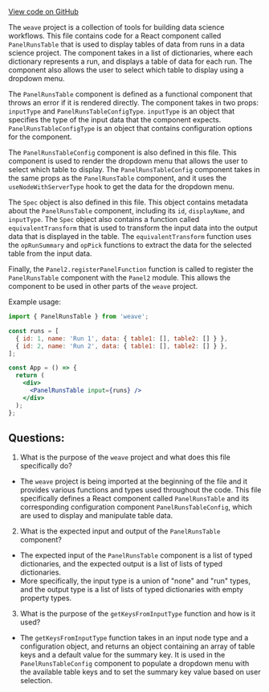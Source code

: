 [View code on GitHub](https://github.com/wandb/weave/weave-js/src/components/Panel2/PanelRunsTable/index.tsx)

The `weave` project is a collection of tools for building data science workflows. This file contains code for a React component called `PanelRunsTable` that is used to display tables of data from runs in a data science project. The component takes in a list of dictionaries, where each dictionary represents a run, and displays a table of data for each run. The component also allows the user to select which table to display using a dropdown menu.

The `PanelRunsTable` component is defined as a functional component that throws an error if it is rendered directly. The component takes in two props: `inputType` and `PanelRunsTableConfigType`. `inputType` is an object that specifies the type of the input data that the component expects. `PanelRunsTableConfigType` is an object that contains configuration options for the component.

The `PanelRunsTableConfig` component is also defined in this file. This component is used to render the dropdown menu that allows the user to select which table to display. The `PanelRunsTableConfig` component takes in the same props as the `PanelRunsTable` component, and it uses the `useNodeWithServerType` hook to get the data for the dropdown menu.

The `Spec` object is also defined in this file. This object contains metadata about the `PanelRunsTable` component, including its `id`, `displayName`, and `inputType`. The `Spec` object also contains a function called `equivalentTransform` that is used to transform the input data into the output data that is displayed in the table. The `equivalentTransform` function uses the `opRunSummary` and `opPick` functions to extract the data for the selected table from the input data.

Finally, the `Panel2.registerPanelFunction` function is called to register the `PanelRunsTable` component with the `Panel2` module. This allows the component to be used in other parts of the `weave` project.

Example usage:

```jsx
import { PanelRunsTable } from 'weave';

const runs = [
  { id: 1, name: 'Run 1', data: { table1: [], table2: [] } },
  { id: 2, name: 'Run 2', data: { table1: [], table2: [] } },
];

const App = () => {
  return (
    <div>
      <PanelRunsTable input={runs} />
    </div>
  );
};
```
## Questions: 
 1. What is the purpose of the `weave` project and what does this file specifically do?
- The `weave` project is being imported at the beginning of the file and it provides various functions and types used throughout the code. This file specifically defines a React component called `PanelRunsTable` and its corresponding configuration component `PanelRunsTableConfig`, which are used to display and manipulate table data.

2. What is the expected input and output of the `PanelRunsTable` component?
- The expected input of the `PanelRunsTable` component is a list of typed dictionaries, and the expected output is a list of lists of typed dictionaries.
- More specifically, the input type is a union of "none" and "run" types, and the output type is a list of lists of typed dictionaries with empty property types.

3. What is the purpose of the `getKeysFromInputType` function and how is it used?
- The `getKeysFromInputType` function takes in an input node type and a configuration object, and returns an object containing an array of table keys and a default value for the summary key. It is used in the `PanelRunsTableConfig` component to populate a dropdown menu with the available table keys and to set the summary key value based on user selection.